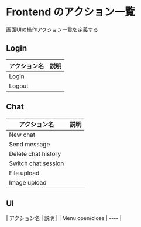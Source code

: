 # Frontend のアクション一覧

画面UIの操作アクション一覧を定義する

## Login

| アクション名 | 説明 |
| ------------ | ---- |
| Login        |
| Logout       |

## Chat

| アクション名        | 説明 |
| ------------------- | ---- |
| New chat            |
| Send message        |
| Delete chat history |
| Switch chat session |
| File upload         |
| Image upload        |

## UI

| アクション名 | 説明 |
| Menu open/close | ---- |
